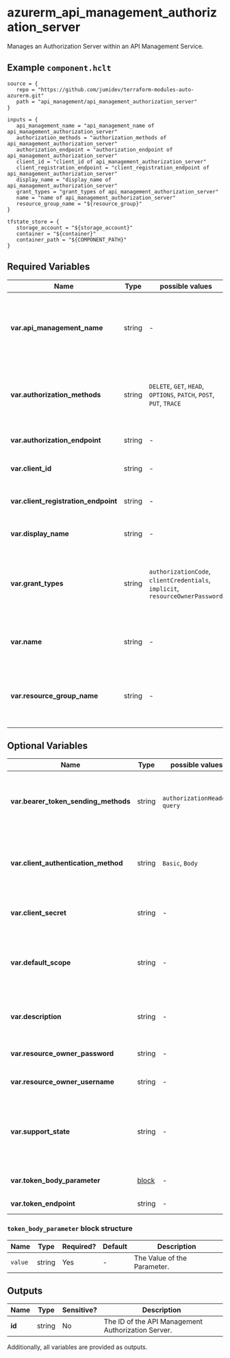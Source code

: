 # azurerm_api_management_authorization_server

Manages an Authorization Server within an API Management Service.

## Example `component.hclt`

```hcl
source = {
   repo = "https://github.com/jumidev/terraform-modules-auto-azurerm.git" 
   path = "api_management/api_management_authorization_server" 
}

inputs = {
   api_management_name = "api_management_name of api_management_authorization_server" 
   authorization_methods = "authorization_methods of api_management_authorization_server" 
   authorization_endpoint = "authorization_endpoint of api_management_authorization_server" 
   client_id = "client_id of api_management_authorization_server" 
   client_registration_endpoint = "client_registration_endpoint of api_management_authorization_server" 
   display_name = "display_name of api_management_authorization_server" 
   grant_types = "grant_types of api_management_authorization_server" 
   name = "name of api_management_authorization_server" 
   resource_group_name = "${resource_group}" 
}

tfstate_store = {
   storage_account = "${storage_account}" 
   container = "${container}" 
   container_path = "${COMPONENT_PATH}" 
}

```

## Required Variables

| Name | Type |  possible values |  Description |
| ---- | --------- |  ----------- | ----------- |
| **var.api_management_name** | string |  -  |  The name of the API Management Service in which this Authorization Server should be created. Changing this forces a new resource to be created. | 
| **var.authorization_methods** | string |  `DELETE`, `GET`, `HEAD`, `OPTIONS`, `PATCH`, `POST`, `PUT`, `TRACE`  |  The HTTP Verbs supported by the Authorization Endpoint. Possible values are `DELETE`, `GET`, `HEAD`, `OPTIONS`, `PATCH`, `POST`, `PUT` and `TRACE`. | 
| **var.authorization_endpoint** | string |  -  |  The OAUTH Authorization Endpoint. | 
| **var.client_id** | string |  -  |  The Client/App ID registered with this Authorization Server. | 
| **var.client_registration_endpoint** | string |  -  |  The URI of page where Client/App Registration is performed for this Authorization Server. | 
| **var.display_name** | string |  -  |  The user-friendly name of this Authorization Server. | 
| **var.grant_types** | string |  `authorizationCode`, `clientCredentials`, `implicit`, `resourceOwnerPassword`  |  Form of Authorization Grants required when requesting an Access Token. Possible values are `authorizationCode`, `clientCredentials`, `implicit` and `resourceOwnerPassword`. | 
| **var.name** | string |  -  |  The name of this Authorization Server. Changing this forces a new resource to be created. | 
| **var.resource_group_name** | string |  -  |  The name of the Resource Group in which the API Management Service exists. Changing this forces a new resource to be created. | 

## Optional Variables

| Name | Type |  possible values |  Description |
| ---- | --------- |  ----------- | ----------- |
| **var.bearer_token_sending_methods** | string |  `authorizationHeader`, `query`  |  The mechanism by which Access Tokens are passed to the API. Possible values are `authorizationHeader` and `query`. | 
| **var.client_authentication_method** | string |  `Basic`, `Body`  |  The Authentication Methods supported by the Token endpoint of this Authorization Server.. Possible values are `Basic` and `Body`. | 
| **var.client_secret** | string |  -  |  The Client/App Secret registered with this Authorization Server. | 
| **var.default_scope** | string |  -  |  The Default Scope used when requesting an Access Token, specified as a string containing space-delimited values. | 
| **var.description** | string |  -  |  A description of the Authorization Server, which may contain HTML formatting tags. | 
| **var.resource_owner_password** | string |  -  |  The password associated with the Resource Owner. | 
| **var.resource_owner_username** | string |  -  |  The username associated with the Resource Owner. | 
| **var.support_state** | string |  -  |  Does this Authorization Server support State? If this is set to `true` the client may use the state parameter to raise protocol security. | 
| **var.token_body_parameter** | [block](#token_body_parameter-block-structure) |  -  |  A `token_body_parameter` block. | 
| **var.token_endpoint** | string |  -  |  The OAUTH Token Endpoint. | 

### `token_body_parameter` block structure

| Name | Type | Required? | Default | Description |
| ---- | ---- | --------- | ------- | ----------- |
| `value` | string | Yes | - | The Value of the Parameter. |



## Outputs

| Name | Type | Sensitive? | Description |
| ---- | ---- | --------- | --------- |
| **id** | string | No  | The ID of the API Management Authorization Server. | 

Additionally, all variables are provided as outputs.
